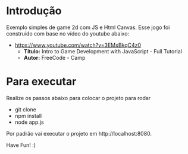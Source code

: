 # Introdução
Exemplo simples de game 2d com JS e Html Canvas. Esse jogo foi construído com base no vídeo do youtube abaixo:

- https://www.youtube.com/watch?v=3EMxBkqC4z0
    - **Título:** Intro to Game Development with JavaScript - Full Tutorial
    - **Autor:** FreeCode - Camp

# Para executar
Realize os passos abaixo para colocar o projeto para rodar

- git clone
- npm install
- node app.js

Por padrão vai executar o projeto em http://localhost:8080.

Have Fun! :)